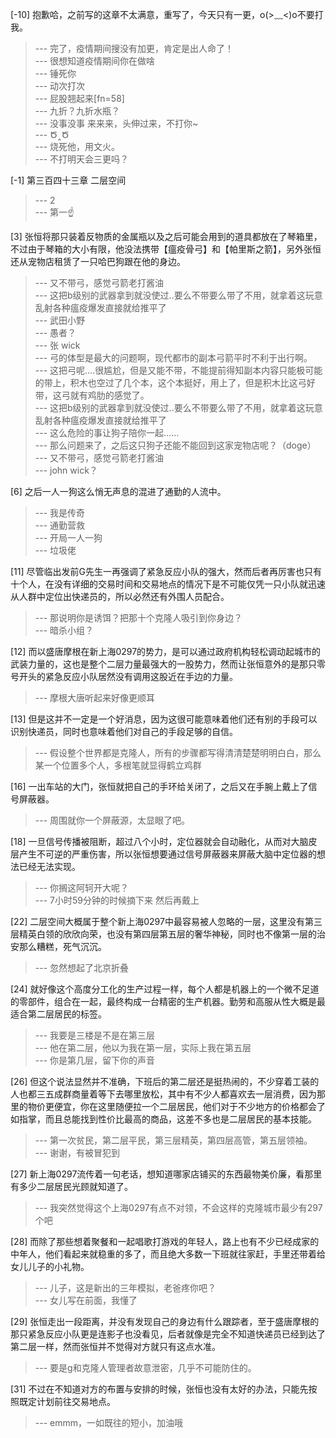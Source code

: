 
[-10] 抱歉哈，之前写的这章不太满意，重写了，今天只有一更，o(&gt;﹏&lt;)o不要打我。
>--- 完了，疫情期间搜没有加更，肯定是出人命了！<br>
>--- 很想知道疫情期间你在做啥<br>
>--- 锤死你<br>
>--- 动次打次<br>
>--- 屁股翘起来[fn=58]<br>
>--- 九折？九折水瓶？<br>
>--- 没事没事 来来来，头伸过来，不打你~<br>
>--- Ծ‸Ծ<br>
>--- 烧死他，用文火。<br>
>--- 不打明天会三更吗？<br>

[-1] 第三百四十三章 二层空间
>--- 2<br>
>--- 第一☝️<br>

[3] 张恒将那只装着反物质的金属瓶以及之后可能会用到的道具都放在了琴箱里，不过由于琴箱的大小有限，他没法携带【瘟疫骨弓】和【帕里斯之箭】，另外张恒还从宠物店租赁了一只哈巴狗跟在他的身边。
>--- 又不带弓，感觉弓箭老打酱油<br>
>--- 这把b级别的武器拿到就没使过..要么不带要么带了不用，就拿着这玩意乱射各种瘟疫爆发直接就给推平了<br>
>--- 武田小野<br>
>--- 愚者？<br>
>--- 张 wick<br>
>--- 弓的体型是最大的问题啊，现代都市的副本弓箭平时不利于出行啊。<br>
>--- 这把弓呢....很尴尬，但是又能不带，不能提前得知副本内容只能极可能的带上，积木也空过了几个本，这个本挺好，用上了，但是积木比这弓好带，这弓就有鸡肋的感觉了。<br>
>--- 这把b级别的武器拿到就没使过..要么不带要么带了不用，就拿着这玩意乱射各种瘟疫爆发直接就给推平了<br>
>--- 这么危险的事让狗子陪你一起……<br>
>--- 那么问题来了，之后这只狗子还能不能回到这家宠物店呢？（doge）<br>
>--- 又不带弓，感觉弓箭老打酱油<br>
>--- john wick？<br>

[6] 之后一人一狗这么悄无声息的混进了通勤的人流中。
>--- 我是传奇<br>
>--- 通勤营救<br>
>--- 开局一人一狗<br>
>--- 垃圾佬<br>

[11] 尽管临出发前G先生一再强调了紧急反应小队的强大，然而后者再厉害也只有十个人，在没有详细的交易时间和交易地点的情况下是不可能仅凭一只小队就迅速从人群中定位出快递员的，所以必然还有外围人员配合。
>--- 那说明你是诱饵？把那十个克隆人吸引到你身边？<br>
>--- 暗杀小组？<br>

[12] 而以盛唐摩根在新上海0297的势力，是可以通过政府机构轻松调动起城市的武装力量的，这也是整个二层力量最强大的一股势力，然而让张恒意外的是那只零号开头的紧急反应小队居然没有调用这股近在手边的力量。
>--- 摩根大唐听起来好像更顺耳<br>

[13] 但是这并不一定是一个好消息，因为这很可能意味着他们还有别的手段可以识别快递员，同时也意味着他们对自己的手段足够的自信。
>--- 假设整个世界都是克隆人，所有的步骤都写得清清楚楚明明白白，那么某一个位置多个人，多根笔就显得鹤立鸡群<br>

[16] 一出车站的大门，张恒就把自己的手环给关闭了，之后又在手腕上戴上了信号屏蔽器。
>--- 周围就你一个屏蔽源，太显眼了吧。<br>

[18] 一旦信号传播被阻断，超过八个小时，定位器就会自动融化，从而对大脑皮层产生不可逆的严重伤害，所以张恒想要通过信号屏蔽器来屏蔽大脑中定位器的想法已经无法实现。
>--- 你搁这阿轲开大呢？<br>
>--- 7小时59分钟的时候摘下来 然后再戴上<br>

[22] 二层空间大概属于整个新上海0297中最容易被人忽略的一层，这里没有第三层精英白领的欣欣向荣，也没有第四层第五层的奢华神秘，同时也不像第一层的治安那么糟糕，死气沉沉。
>--- 忽然想起了北京折叠<br>

[24] 就好像这个高度分工化的生产过程一样，每个人都是机器上的一个微不足道的零部件，组合在一起，最终构成一台精密的生产机器。勤劳和高服从性大概是最适合第二层居民的标签。
>--- 我要是三楼是不是在第三层<br>
>--- 他在第二层，他以为我在第一层，实际上我在第五层<br>
>--- 你是第几层，留下你的声音<br>

[26] 但这个说法显然并不准确，下班后的第二层还是挺热闹的，不少穿着工装的人也都三五成群商量着等下去哪里放松，其中有不少人都喜欢去一层消费，因为那里的物价更便宜，你在这里随便拉一个二层居民，他们对于不少地方的价格都会了如指掌，而且总能找到性价比最高的商品，这差不多也是二层居民的基本技能。
>--- 第一次贫民，第二层平民，第三层精英，第四层高管，第五层领袖。<br>
>--- 谢谢，有被冒犯到<br>

[27] 新上海0297流传着一句老话，想知道哪家店铺买的东西最物美价廉，看那里有多少二层居民光顾就知道了。
>--- 我突然觉得这个上海0297有点不对领，不会这样的克隆城市最少有297个吧<br>

[28] 而除了那些想着聚餐和一起唱歌打游戏的年轻人，路上也有不少已经成家的中年人，他们看起来就稳重的多了，而且绝大多数一下班就往家赶，手里还带着给女儿儿子的小礼物。
>--- 儿子，这是新出的三年模拟，老爸疼你吧？<br>
>--- 女儿写在前面，我懂了<br>

[29] 张恒走出一段距离，并没有发现自己的身边有什么跟踪者，至于盛唐摩根的那只紧急反应小队更是连影子也没看见，后者就像是完全不知道快递员已经到达了第二层一样，然而张恒并不觉得对方就只有这点水准。
>--- 要是g和克隆人管理者故意泄密，几乎不可能防住的。<br>

[31] 不过在不知道对方的布置与安排的时候，张恒也没有太好的办法，只能先按照既定计划前往交易地点。
>--- emmm，一如既往的短小，加油哦<br>
